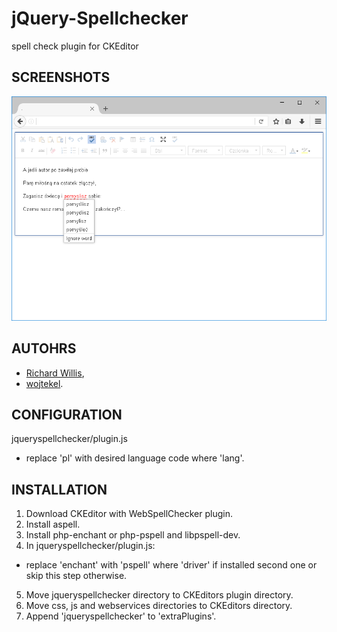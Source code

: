 # jQuery-Spellchecker
spell check plugin for CKEditor

## SCREENSHOTS
![Preview](/preview.png)

## AUTOHRS
- [Richard Willis](https://github.com/badsyntax/jquery-spellchecker),
- [wojtekel](http://mojemiejsce-wojtekel.rhcloud.com).

## CONFIGURATION
jqueryspellchecker/plugin.js
- replace 'pl' with desired language code where 'lang'.

## INSTALLATION
1. Download CKEditor with WebSpellChecker plugin.
2. Install aspell.
3. Install php-enchant or php-pspell and libpspell-dev.
4. In jqueryspellchecker/plugin.js:
- replace 'enchant' with 'pspell' where 'driver' if installed second one or skip this step otherwise.
5. Move jqueryspellchecker directory to CKEditors plugin directory.
6. Move css, js and webservices directories to CKEditors directory.
7. Append 'jqueryspellchecker' to 'extraPlugins'.
